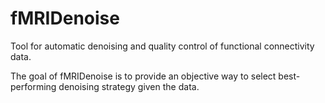 # fMRIDenoise
Tool for automatic denoising and quality control of functional connectivity data. 

The goal of fMRIDenoise is to provide an objective way to select best-performing denoising strategy given the data.
